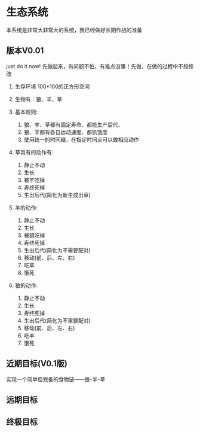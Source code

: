 
生态系统
==================
本系统是非常大非常大的系统，我已经做好长期作战的准备

版本V0.01
--------------
just do it now!
先做起来，有问题不怕，有难点没事！先做，在做的过程中不段修改

1. 生存环境 100*100的正方形空间
2. 生物有：狼、羊、草
3. 基本规则:

    1. 狼、羊、草都有固定寿命、都能生产后代、
    2. 狼、羊都有各自运动速度、都饥饿度
    3. 使用统一的时间缀，在指定时间点可以做相应动作

4. 草具有的动作有:

    1. 静止不动
    2. 生长
    3. 被羊吃掉
    4. 寿终死掉
    5. 生出后代(简化为新生成出草)

5. 羊的动作:

    1. 静止不动
    2. 生长
    3. 被狼吃掉
    4. 寿终死掉
    5. 生出后代(简化为不需要配对)
    6. 移动(前、后、左、右)
    7. 吃草
    8. 饿死
    

6. 狼的动作:

    1. 静止不动
    2. 生长
    3. 寿终死掉
    4. 生出后代(简化为不需要配对)
    5. 移动(前、后、左、右)
    6. 吃羊
    7. 饿死



近期目标(V0.1版)
------------------
实现一个简单但完备的食物链——狼-羊-草


远期目标
--------------


终极目标
-----------





